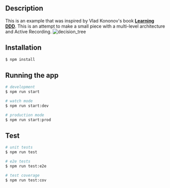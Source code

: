 ## Description
This is an example that was inspired by Vlad Kononov's book **[Learning DDD](https://learning.oreilly.com/library/view/learning-domain-driven-design/9781098100124/)**. This is an attempt to make a small piece with a multi-level architecture and Active Recording.
![decision_tree](https://user-images.githubusercontent.com/44276887/234344566-9febf11d-347f-4fe0-98be-6e6cd878e596.png)

## Installation

```bash
$ npm install
```

## Running the app

```bash
# development
$ npm run start

# watch mode
$ npm run start:dev

# production mode
$ npm run start:prod
```

## Test

```bash
# unit tests
$ npm run test

# e2e tests
$ npm run test:e2e

# test coverage
$ npm run test:cov
```
